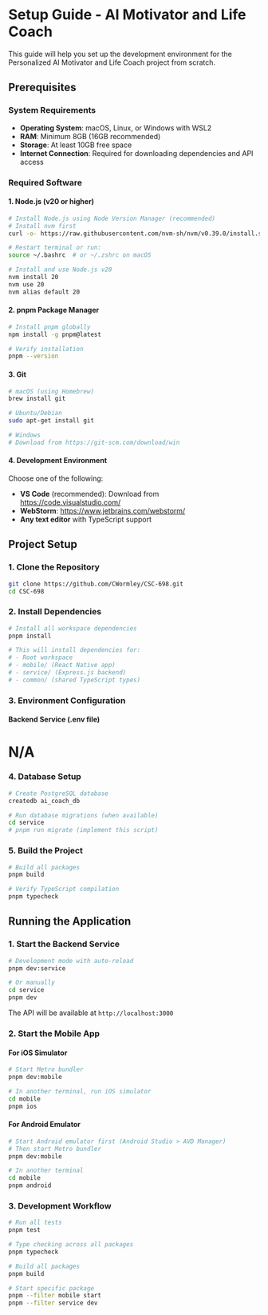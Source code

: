 # Setup Guide - AI Motivator and Life Coach

This guide will help you set up the development environment for the Personalized AI Motivator and Life Coach project from scratch.

## Prerequisites

### System Requirements
- **Operating System**: macOS, Linux, or Windows with WSL2
- **RAM**: Minimum 8GB (16GB recommended)
- **Storage**: At least 10GB free space
- **Internet Connection**: Required for downloading dependencies and API access

### Required Software

#### 1. Node.js (v20 or higher)
```bash
# Install Node.js using Node Version Manager (recommended)
# Install nvm first
curl -o- https://raw.githubusercontent.com/nvm-sh/nvm/v0.39.0/install.sh | bash

# Restart terminal or run:
source ~/.bashrc  # or ~/.zshrc on macOS

# Install and use Node.js v20
nvm install 20
nvm use 20
nvm alias default 20
```

#### 2. pnpm Package Manager
```bash
# Install pnpm globally
npm install -g pnpm@latest

# Verify installation
pnpm --version
```

#### 3. Git
```bash
# macOS (using Homebrew)
brew install git

# Ubuntu/Debian
sudo apt-get install git

# Windows
# Download from https://git-scm.com/download/win
```

#### 4. Development Environment
Choose one of the following:
- **VS Code** (recommended): Download from https://code.visualstudio.com/
- **WebStorm**: https://www.jetbrains.com/webstorm/
- **Any text editor** with TypeScript support

## Project Setup

### 1. Clone the Repository
```bash
git clone https://github.com/CWormley/CSC-698.git
cd CSC-698
```

### 2. Install Dependencies
```bash
# Install all workspace dependencies
pnpm install

# This will install dependencies for:
# - Root workspace
# - mobile/ (React Native app)  
# - service/ (Express.js backend)
# - common/ (shared TypeScript types)
```

### 3. Environment Configuration

#### Backend Service (.env file)
# N/A
### 4. Database Setup
```bash
# Create PostgreSQL database
createdb ai_coach_db

# Run database migrations (when available)
cd service
# pnpm run migrate (implement this script)
```

### 5. Build the Project
```bash
# Build all packages
pnpm build

# Verify TypeScript compilation
pnpm typecheck
```

## Running the Application

### 1. Start the Backend Service
```bash
# Development mode with auto-reload
pnpm dev:service

# Or manually
cd service
pnpm dev
```
The API will be available at `http://localhost:3000`

### 2. Start the Mobile App

#### For iOS Simulator
```bash
# Start Metro bundler
pnpm dev:mobile

# In another terminal, run iOS simulator
cd mobile
pnpm ios
```

#### For Android Emulator
```bash
# Start Android emulator first (Android Studio > AVD Manager)
# Then start Metro bundler
pnpm dev:mobile

# In another terminal
cd mobile  
pnpm android
```

### 3. Development Workflow
```bash
# Run all tests
pnpm test

# Type checking across all packages
pnpm typecheck

# Build all packages
pnpm build

# Start specific package
pnpm --filter mobile start
pnpm --filter service dev
```
